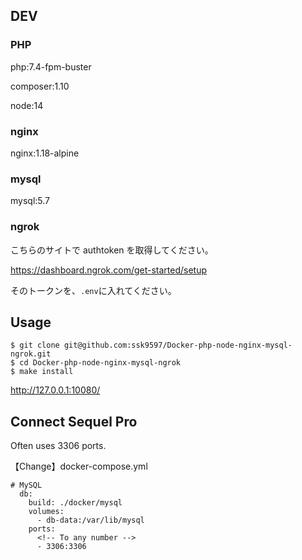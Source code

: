 ## DEV

### PHP

php:7.4-fpm-buster

composer:1.10

node:14

### nginx

nginx:1.18-alpine

### mysql

mysql:5.7

### ngrok

こちらのサイトで authtoken を取得してください。

https://dashboard.ngrok.com/get-started/setup

そのトークンを、`.env`に入れてください。

## Usage

```
$ git clone git@github.com:ssk9597/Docker-php-node-nginx-mysql-ngrok.git
$ cd Docker-php-node-nginx-mysql-ngrok
$ make install
```

http://127.0.0.1:10080/

## Connect Sequel Pro

Often uses 3306 ports.

【Change】docker-compose.yml

```
# MySQL
  db:
    build: ./docker/mysql
    volumes:
      - db-data:/var/lib/mysql
    ports:
      <!-- To any number -->
      - 3306:3306
```
